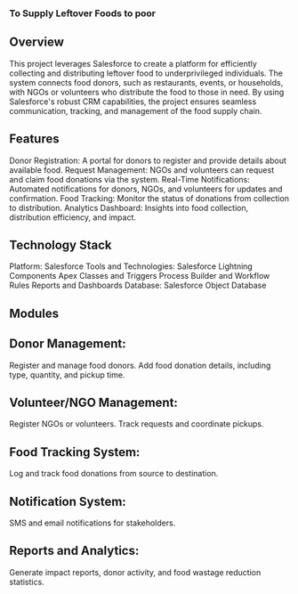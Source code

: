 ### To Supply Leftover Foods to poor ###

## Overview
This project leverages Salesforce to create a platform for efficiently collecting and distributing leftover food to underprivileged individuals. The system connects food donors, such as restaurants, events, or households, with NGOs or volunteers who distribute the food to those in need. By using Salesforce's robust CRM capabilities, the project ensures seamless communication, tracking, and management of the food supply chain.

## Features
Donor Registration: A portal for donors to register and provide details about available food.
Request Management: NGOs and volunteers can request and claim food donations via the system.
Real-Time Notifications: Automated notifications for donors, NGOs, and volunteers for updates and confirmation.
Food Tracking: Monitor the status of donations from collection to distribution.
Analytics Dashboard: Insights into food collection, distribution efficiency, and impact.

## Technology Stack
Platform: Salesforce
Tools and Technologies:
Salesforce Lightning Components
Apex Classes and Triggers
Process Builder and Workflow Rules
Reports and Dashboards
Database: Salesforce Object Database

## Modules
 ## Donor Management:
 Register and manage food donors.
Add food donation details, including type, quantity, and pickup time.
## Volunteer/NGO Management:

 Register NGOs or volunteers.
Track requests and coordinate pickups.
## Food Tracking System:

Log and track food donations from source to destination.
##  Notification System:

 SMS and email notifications for stakeholders.
##  Reports and Analytics:

Generate impact reports, donor activity, and food wastage reduction statistics.
